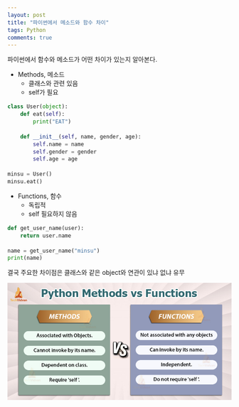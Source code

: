 ```yaml
---
layout: post
title: "파이썬에서 메소드와 함수 차이"
tags: Python
comments: true
---
```


파이썬에서 함수와 메소드가 어떤 차이가 있는지 알아본다.

- Methods, 메소드
  - 클래스와 관련 있음
  - self가 필요

```python
class User(object):
    def eat(self):
        print("EAT")

    def __init__(self, name, gender, age):
        self.name = name
        self.gender = gender
        self.age = age

minsu = User()
minsu.eat()
```

- Functions, 함수
  - 독립적
  - self 필요하지 않음

```python
def get_user_name(user):
    return user.name

name = get_user_name("minsu")
print(name)
```

결국 주요한 차이점은 클래스와 같은 object와 연관이 있냐 없냐 유무

<img src="/images/method_and_function.png">